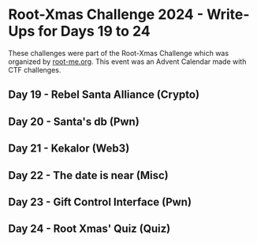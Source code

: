 # Root-Xmas Challenge 2024 - Write-Ups for Days 19 to 24

These challenges were part of the Root-Xmas Challenge which was
organized by [root-me.org](Root-Me). This event was an Advent Calendar
made with CTF challenges.

## Day 19 - Rebel Santa Alliance (Crypto)

## Day 20 - Santa's db (Pwn)

## Day 21 - Kekalor (Web3)

## Day 22 - The date is near (Misc)

## Day 23 - Gift Control Interface (Pwn)

## Day 24 - Root Xmas' Quiz (Quiz)

